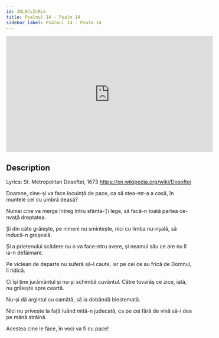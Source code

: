 ```yaml
---
id: JDL6CvZcRLk
title: Psalmul 14 - Psalm 14
sidebar_label: Psalmul 14 - Psalm 14
---
```


<iframe
  width="560"
  height="315"
  src="https://www.youtube.com/embed/JDL6CvZcRLk"
  title="YouTube video player"
  frameborder="0"
  allow="accelerometer; autoplay; clipboard-write; encrypted-media; gyroscope; picture-in-picture; web-share"
  referrerpolicy="strict-origin-when-cross-origin"
  allowfullscreen
></iframe>

## Description

Lyrics: St. Metropolitan Dosoftei, 1673 
https://en.wikipedia.org/wiki/Dosoftei 

Doamne, cine-și va face 
locuință de pace, 
ca să stea-ntr-a a casă, 
în muntele cel cu umbră deasă? 

Numai cine va merge 
întreg întru sfânta-Ţi lege, 
să facă-n toată partea 
ce-nvaţă dreptatea. 

Și din câte grăiește, 
pe nimeni nu smintește, 
nici cu limba nu-nșală, 
să inducă-n greșeală. 

Și a prietenului scădere 
nu o va face-ntru avere, 
și neamul său ce are 
nu îl ia-n defăimare. 

Pe viclean de departe 
nu suferă să-l caute, 
iar pe cei ce au frică 
de Domnul, îi ridică. 

Ci își ține jurământul 
și nu-și schimbă cuvântul. 
Către tovarăș ce zice, iată, 
nu grăiește spre ceartă. 

Nu-și dă argintul cu camătă, 
să ia dobândă blestemată. 

Nici nu privește la față 
luând mită-n judecată, 
ca pe cei fără de vină 
să-i dea pe mână străină. 

Acestea cine le face, 
în veci va fi cu pace!
